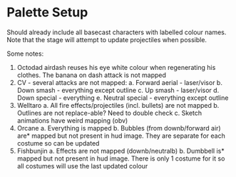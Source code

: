 # Palette Setup

Should already include all basecast characters with labelled colour names. Note that the stage will attempt to update projectiles when possible.

Some notes:

1. Octodad airdash reuses his eye white colour when regenerating his clothes. The banana on dash attack is not mapped
2. CV - several attacks are not mapped: 
    a. Forward aerial - laser/visor
    b. Down smash - everything except outline
    c. Up smash - laser/visor
    d. Down special - everything
    e. Neutral special - everything except outline
3. Welltaro
    a. All fire effects/projectiles (incl. bullets) are not mapped
    b. Outlines are not replace-able? Need to double check
    c. Sketch animations have weird mapping (obv)
4. Orcane 
    a. Everything is mapped
    b. Bubbles (from downb/forward air) are* mapped but not present in hud image. They are separate for each costume so can be updated
5. Fishbunjin
    a. Effects are not mapped (downb/neutralb)
    b. Dumbbell is* mapped but not present in hud image. There is only 1 costume for it so all costumes will use the last updated colour
